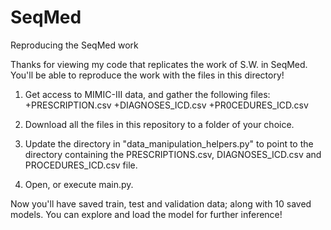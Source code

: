 # SeqMed
Reproducing the SeqMed work

Thanks for viewing my code that replicates the work of S.W. in SeqMed.  You'll be able to reproduce the work with the files in this directory!

1)  Get access to MIMIC-III data, and gather the following files:
+PRESCRIPTION.csv
+DIAGNOSES_ICD.csv
+PR0CEDURES_ICD.csv

2)  Download all the files in this repository to a folder of your choice.

3)  Update the directory in "data_manipulation_helpers.py" to point to the directory containing the PRESCRIPTIONS.csv, DIAGNOSES_ICD.csv and PROCEDURES_ICD.csv file.

4)  Open, or execute main.py.

Now you'll have saved train, test and validation data; along with 10 saved models.  You can explore and load the model for further inference!
